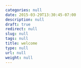 ```yaml
---
categories: null
date: 2015-03-29T13:30:45-07:00
description: null
draft: true
redirect: null
slug: null
tags: null
title: welcome
type: null
url: null
weight: null
---
```



